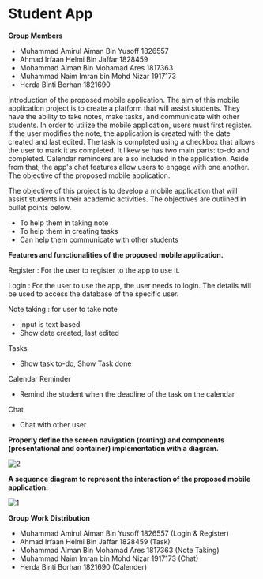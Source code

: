 # Student App

**Group Members**
- Muhammad Amirul Aiman Bin Yusoff 1826557
- Ahmad Irfaan Helmi Bin Jaffar 1828459
- Mohammad Aiman Bin Mohamad Ares 1817363
- Muhammad Naim Imran bin Mohd Nizar 1917173
- Herda Binti Borhan 1821690

Introduction of the proposed mobile application.
  The aim of this mobile application project is to create a platform that will assist students. They have the ability to take notes, make tasks, and communicate with other students. In order to utilize the mobile application, users must first register. If the user modifies the note, the application is created with the date created and last edited. The task is completed using a checkbox that allows the user to mark it as completed. It likewise has two main parts: to-do and completed. Calendar reminders are also included in the application. Aside from that, the app's chat features allow users to engage with one another.
The objective of the proposed mobile application.

  The objective of this project is to develop a mobile application that will assist students in their academic activities. The objectives are outlined in bullet points below.

- To help them in taking note
- To help them in creating tasks
- Can help them communicate with other students

**Features and functionalities of the proposed mobile application.**

Register : For the user to register to the app to use it.

Login : For the user to use the app, the user needs to login. The details will be used to access the database of the specific user.

Note taking : for user to take note

- Input is text based
- Show date created, last edited

Tasks 
- Show task to-do, Show Task done

Calendar Reminder
- Remind the student when the deadline of the task on the calendar

Chat
- Chat with other user

**Properly define the screen navigation (routing) and components (presentational and container) implementation with a diagram.**


![2](https://user-images.githubusercontent.com/61687500/176721519-5de85515-f326-4fe1-9dc4-f8424f99a915.jpeg)

**A sequence diagram to represent the interaction of the proposed mobile application.**

![1](https://user-images.githubusercontent.com/61687500/176721675-b652d13b-ea6c-4b3f-9c6f-e4dd2d55a39d.jpeg)

**Group Work Distribution**

- Muhammad Amirul Aiman Bin Yusoff 1826557 (Login & Register)
- Ahmad Irfaan Helmi Bin Jaffar 1828459 (Task)
- Mohammad Aiman Bin Mohamad Ares 1817363 (Note Taking)
- Muhammad Naim Imran bin Mohd Nizar 1917173 (Chat)
- Herda Binti Borhan 1821690 (Calender)
